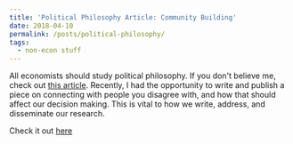 ```yaml
---
title: 'Political Philosophy Article: Community Building'
date: 2018-04-10
permalink: /posts/political-philosophy/
tags:
  - non-econ stuff
---
```


All economists should study political philosophy. If you don't believe me, check out [this article](https://pubs.aeaweb.org/doi/pdfplus/10.1257/jep.27.4.121). 
Recently, I had the opportunity to write and publish a piece on connecting with people you disagree with, and how that should affect our decision making. This is vital to how we write, address, and disseminate our research. 

Check it out [here](http://politikos.byu.edu/SigmaMag/2018.pdf#page=86)
